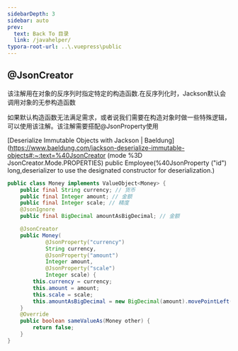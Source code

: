 ```yaml
---
sidebarDepth: 3
sidebar: auto
prev:
  text: Back To 目录
  link: /javahelper/
typora-root-url: ..\.vuepress\public
---
```




## @JsonCreator

该注解用在对象的反序列时指定特定的构造函数.在反序列化时，Jackson默认会调用对象的无参构造函数

如果默认构造函数无法满足需求，或者说我们需要在构造对象时做一些特殊逻辑，可以使用该注解。该注解需要搭配@JsonProperty使用

[Deserialize Immutable Objects with Jackson | Baeldung](https://www.baeldung.com/jackson-deserialize-immutable-objects#:~:text=%40JsonCreator (mode %3D JsonCreator.Mode.PROPERTIES) public Employee(%40JsonProperty ("id") long,deserializer to use the designated constructor for deserialization.)

```java
public class Money implements ValueObject<Money> {
    public final String currency; // 货币
    public final Integer amount; // 金额
    public final Integer scale; // 精度
    @JsonIgnore
    public final BigDecimal amountAsBigDecimal; // 金额

    @JsonCreator
    public Money(
            @JsonProperty("currency")
            String currency,
            @JsonProperty("amount")
            Integer amount,
            @JsonProperty("scale")
            Integer scale) {
        this.currency = currency;
        this.amount = amount;
        this.scale = scale;
        this.amountAsBigDecimal = new BigDecimal(amount).movePointLeft(2).setScale(scale);
    }
    @Override
    public boolean sameValueAs(Money other) {
        return false;
    }
}
```

